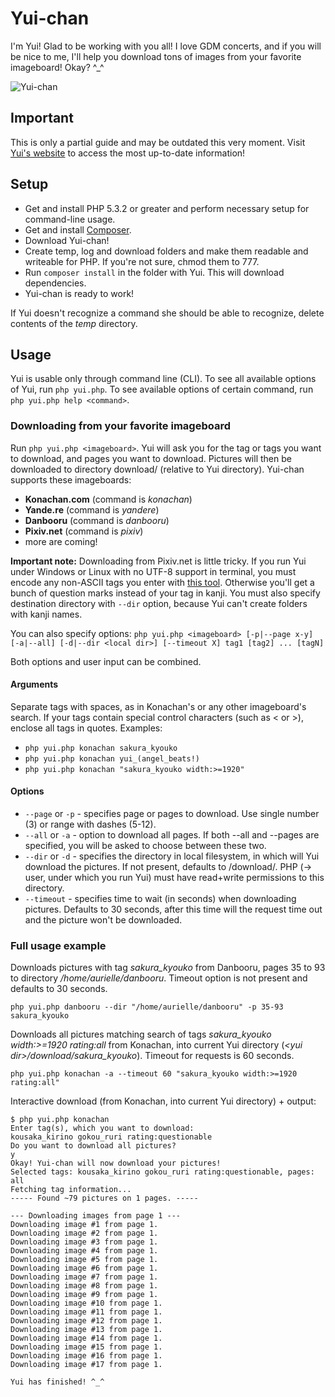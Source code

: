 # Yui-chan
I'm Yui! Glad to be working with you all! I love GDM concerts, and if you will be nice to me, I'll help you download tons of images from your favorite imageboard! Okay? ^_^

![Yui-chan](http://yui.aurielle.cz/images/yui.png)

## Important
This is only a partial guide and may be outdated this very moment. Visit [Yui's website](http://yui.aurielle.cz) to access the most up-to-date information!

## Setup
- Get and install PHP 5.3.2 or greater and perform necessary setup for command-line usage.
- Get and install [Composer](http://getcomposer.org/doc/01-basic-usage.md#installation).
- Download Yui-chan!
- Create temp, log and download folders and make them readable and writeable for PHP. If you're not sure, chmod them to 777.
- Run `composer install` in the folder with Yui. This will download dependencies.
- Yui-chan is ready to work!

If Yui doesn't recognize a command she should be able to recognize, delete contents of the *temp* directory.

## Usage
Yui is usable only through command line (CLI). To see all available options of Yui, run `php yui.php`. To see available options of certain command, run `php yui.php help <command>`.

### Downloading from your favorite imageboard
Run `php yui.php <imageboard>`. Yui will ask you for the tag or tags you want to download, and pages you want to download. Pictures will then be downloaded to directory download/<tag> (relative to Yui directory). Yui-chan supports these imageboards:
- **Konachan.com** (command is *konachan*)
- **Yande.re** (command is *yandere*)
- **Danbooru** (command is *danbooru*)
- **Pixiv.net** (command is *pixiv*)
- more are coming!

**Important note:** Downloading from Pixiv.net is little tricky. If you run Yui under Windows or Linux with no UTF-8 support in terminal, you must encode any non-ASCII tags you enter with [this tool](http://yui.aurielle.cz). Otherwise you'll get a bunch of question marks instead of your tag in kanji. You must also specify destination directory with `--dir` option, because Yui can't create folders with kanji names.

You can also specify options:
`php yui.php <imageboard> [-p|--page x-y] [-a|--all] [-d|--dir <local dir>] [--timeout X] tag1 [tag2] ... [tagN]`

Both options and user input can be combined.

#### Arguments
Separate tags with spaces, as in Konachan's or any other imageboard's search. If your tags contain special control characters (such as < or >), enclose all tags in quotes.
Examples:
- `php yui.php konachan sakura_kyouko`
- `php yui.php konachan yui_(angel_beats!)`
- `php yui.php konachan "sakura_kyouko width:>=1920"`


#### Options
- `--page` or `-p` - specifies page or pages to download. Use single number (3) or range with dashes (5-12).
- `--all` or `-a` - option to download all pages. If both --all and --pages are specified, you will be asked to choose between these two.
- `--dir` or `-d` - specifies the directory in local filesystem, in which will Yui download the pictures. If not present, defaults to <directory with Yui>/download/<tag>. PHP (-> user, under which you run Yui) must have read+write permissions to this directory.
- `--timeout` - specifies time to wait (in seconds) when downloading pictures. Defaults to 30 seconds, after this time will the request time out and the picture won't be downloaded.

### Full usage example
Downloads pictures with tag *sakura_kyouko* from Danbooru, pages 35 to 93 to directory */home/aurielle/danbooru*. Timeout option is not present and defaults to 30 seconds.
```
php yui.php danbooru --dir "/home/aurielle/danbooru" -p 35-93 sakura_kyouko
```

Downloads all pictures matching search of tags *sakura_kyouko width:>=1920 rating:all* from Konachan, into current Yui directory (*&lt;yui dir&gt;/download/sakura_kyouko*). Timeout for requests is 60 seconds.
```
php yui.php konachan -a --timeout 60 "sakura_kyouko width:>=1920 rating:all"
```

Interactive download (from Konachan, into current Yui directory) + output:

```
$ php yui.php konachan
Enter tag(s), which you want to download:
kousaka_kirino gokou_ruri rating:questionable
Do you want to download all pictures?
y
Okay! Yui-chan will now download your pictures!
Selected tags: kousaka_kirino gokou_ruri rating:questionable, pages: all
Fetching tag information...
----- Found ~79 pictures on 1 pages. -----

--- Downloading images from page 1 ---
Downloading image #1 from page 1.
Downloading image #2 from page 1.
Downloading image #3 from page 1.
Downloading image #4 from page 1.
Downloading image #5 from page 1.
Downloading image #6 from page 1.
Downloading image #7 from page 1.
Downloading image #8 from page 1.
Downloading image #9 from page 1.
Downloading image #10 from page 1.
Downloading image #11 from page 1.
Downloading image #12 from page 1.
Downloading image #13 from page 1.
Downloading image #14 from page 1.
Downloading image #15 from page 1.
Downloading image #16 from page 1.
Downloading image #17 from page 1.

Yui has finished! ^_^
```